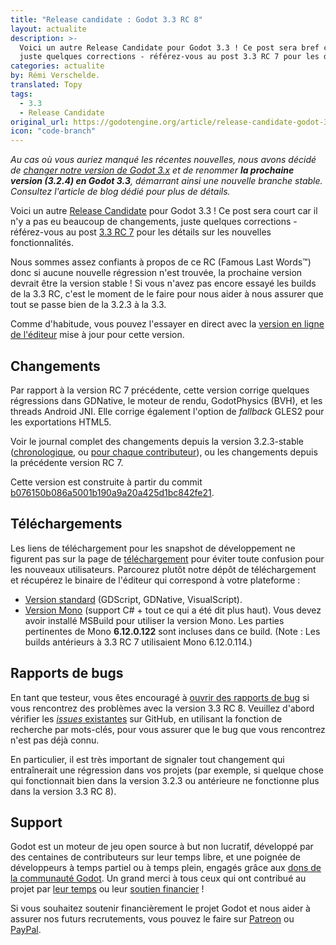 ```yaml
---
title: "Release candidate : Godot 3.3 RC 8"
layout: actualite
description: >-
  Voici un autre Release Candidate pour Godot 3.3 ! Ce post sera bref car il n'y a pas eu beaucoup de changements, 
  juste quelques corrections - référez-vous au post 3.3 RC 7 pour les détails sur les nouvelles fonctionnalités.
categories: actualite
by: Rémi Verschelde.
translated: Topy
tags:
  - 3.3
  - Release Candidate
original_url: https://godotengine.org/article/release-candidate-godot-3-3-rc-8
icon: "code-branch"
---
```


*Au cas où vous auriez manqué les récentes nouvelles, nous avons décidé de [changer notre version de Godot 3.x](https://godotengine.org/article/versioning-change-godot-3x) 
et de renommer **la prochaine version (3.2.4) en Godot 3.3**, démarrant ainsi une nouvelle branche stable. Consultez l'article de blog dédié pour plus de détails.*

Voici un autre [Release Candidate](https://en.wikipedia.org/wiki/Software_release_life_cycle#Release_candidate) pour Godot 3.3 ! 
Ce post sera court car il n'y a pas eu beaucoup de changements, juste quelques corrections - référez-vous au post [3.3 RC 7](https://godotengine.org/article/release-candidate-godot-3-3-rc-7) pour les détails sur les nouvelles fonctionnalités.

Nous sommes assez confiants à propos de ce RC (Famous Last Words™) donc si aucune nouvelle régression n'est trouvée, la prochaine version devrait être la version stable ! 
Si vous n'avez pas encore essayé les builds de la 3.3 RC, c'est le moment de le faire pour nous aider à nous assurer que tout se passe bien de la 3.2.3 à la 3.3.

Comme d'habitude, vous pouvez l'essayer en direct avec la [version en ligne de l'éditeur](https://editor.godotengine.org/releases/3.3.rc8/godot.tools.html) mise à jour pour cette version.

## Changements

Par rapport à la version RC 7 précédente, cette version corrige quelques régressions dans GDNative, le moteur de rendu, 
GodotPhysics (BVH), et les threads Android JNI. Elle corrige également l'option de *fallback* GLES2 pour les exportations 
HTML5.

Voir le journal complet des changements depuis la version 3.2.3-stable ([chronologique](https://downloads.tuxfamily.org/godotengine/3.3/rc8/Godot_v3.3-rc8_changelog_chrono.txt), 
ou [pour chaque contributeur](https://downloads.tuxfamily.org/godotengine/3.3/rc8/Godot_v3.3-rc8_changelog_authors.txt)), ou les changements depuis la précédente version RC 7.

Cette version est construite à partir du commit [b076150b086a5001b190a9a20a425d1bc842fe21](https://github.com/godotengine/godot/commit/b076150b086a5001b190a9a20a425d1bc842fe21).

## Téléchargements

Les liens de téléchargement pour les snapshot de développement ne figurent pas sur la page de [téléchargement](https://godotengine.org/download/windows) 
pour éviter toute confusion pour les nouveaux utilisateurs. Parcourez plutôt notre dépôt de téléchargement et 
récupérez le binaire de l'éditeur qui correspond à votre plateforme :

* [Version standard](https://downloads.tuxfamily.org/godotengine/3.3/rc8/) (GDScript, GDNative, VisualScript).
* [Version Mono](https://downloads.tuxfamily.org/godotengine/3.3/rc8/mono/) (support C# + tout ce qui a été dit plus haut). 
Vous devez avoir installé MSBuild pour utiliser la version Mono. Les parties pertinentes de Mono **6.12.0.122** sont incluses dans ce build. (Note : Les builds antérieurs à 3.3 RC 7 utilisaient Mono 6.12.0.114.)

## Rapports de bugs

En tant que testeur, vous êtes encouragé à [ouvrir des rapports de bug](https://github.com/godotengine/godot/issues) si 
vous rencontrez des problèmes avec la version 3.3 RC 8. Veuillez d'abord vérifier les [*issues* existantes](https://github.com/godotengine/godot/issues) 
sur GitHub, en utilisant la fonction de recherche par mots-clés, pour vous assurer que le bug que vous rencontrez 
n'est pas déjà connu.

En particulier, il est très important de signaler tout changement qui entraînerait une régression dans vos projets 
(par exemple, si quelque chose qui fonctionnait bien dans la version 3.2.3 ou antérieure ne fonctionne plus dans la 
version 3.3 RC 8).

## Support

Godot est un moteur de jeu open source à but non lucratif, développé par des centaines de contributeurs sur leur temps libre, 
et une poignée de développeurs à temps partiel ou à temps plein, engagés grâce aux [dons de la communauté Godot](https://godotengine.org/donate). 
Un grand merci à tous ceux qui ont contribué au projet par [leur temps](https://github.com/godotengine/godot/blob/master/AUTHORS.md) 
ou leur [soutien financier](https://github.com/godotengine/godot/blob/master/DONORS.md) !

Si vous souhaitez soutenir financièrement le projet Godot et nous aider à assurer nos futurs recrutements, vous pouvez le faire 
sur [Patreon](https://www.patreon.com/godotengine) ou [PayPal](https://godotengine.org/donate).
